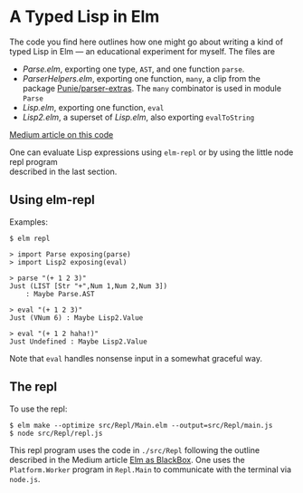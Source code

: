 # A Typed Lisp in Elm

The code you find here outlines how one might go about writing
a kind of typed Lisp in Elm — an educational experiment for myself.
The files are

- *Parse.elm*, exporting one type, `AST`, and one function `parse`.
- *ParserHelpers.elm*, exporting one function, `many`, a clip from
  the package [Punie/parser-extras](https://package.elm-lang.org/packages/Punie/elm-parser-extras/latest/).
  The `many` combinator is used in module `Parse`
- *Lisp.elm*, exporting one function, `eval`
- *Lisp2.elm*, a superset of *Lisp.elm*, also exporting `evalToString`

[Medium article on this code](https://medium.com/@jxxcarlson/a-typed-lisp-in-elm-e5c733f63931)

One can evaluate Lisp expressions using `elm-repl` or by using the little node repl program  
described in the last section.

## Using elm-repl  

Examples:

```
$ elm repl

> import Parse exposing(parse)
> import Lisp2 exposing(eval)

> parse "(+ 1 2 3)"
Just (LIST [Str "+",Num 1,Num 2,Num 3])
    : Maybe Parse.AST

> eval "(+ 1 2 3)"
Just (VNum 6) : Maybe Lisp2.Value

> eval "(+ 1 2 haha!)"
Just Undefined : Maybe Lisp2.Value
```

Note that `eval` handles nonsense input in a somewhat graceful way.

## The repl

To use the repl:

```
$ elm make --optimize src/Repl/Main.elm --output=src/Repl/main.js
$ node src/Repl/repl.js
```

This repl program uses the code in `./src/Repl` following the outline
described in the Medium article [Elm as BlackBox](https://medium.com/@jxxcarlson/running-elm-as-a-blackbox-b1930592054b).  One uses the `Platform.Worker` program in `Repl.Main` to communicate with the
terminal via `node.js`.
